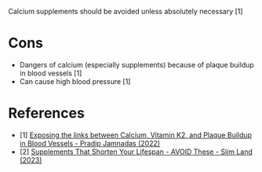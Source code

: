 Calcium supplements should be avoided unless absolutely necessary [1]


# Cons
- Dangers of calcium (especially supplements) because of plaque buildup in blood vessels [1]
- Can cause high blood pressure [1]

# References
- [1] [Exposing the links between Calcium, Vitamin K2, and Plaque Buildup in Blood Vessels - Pradip Jamnadas (2022)](https://www.youtube.com/watch?v=D_UJaEZe9gg)
- [2] [Supplements That Shorten Your Lifespan - AVOID These - Siim Land (2023)](https://www.youtube.com/watch?v=oNJ33A2Z5tM)